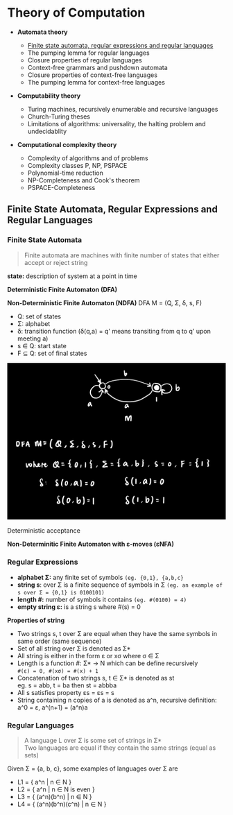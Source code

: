 # Theory of Computation
- **Automata theory**
  - [Finite state automata, regular expressions and regular languages](#finite-state-automata-regular-expressions-and-regular-languages)
  - The pumping lemma for regular languages
  - Closure properties of regular languages
  - Context-free grammars and pushdown automata
  - Closure properties of context-free languages
  - The pumping lemma for context-free languages

- **Computability theory**
  - Turing machines, recursively enumerable and recursive languages
  - Church-Turing theses
  - Limitations of algorithms: universality, the halting problem and undecidablity

- **Computational complexity theory**
  - Complexity of algorithms and of problems
  - Complexity classes P, NP, PSPACE
  - Polynomial-time reduction
  - NP-Completeness and Cook's theorem
  - PSPACE-Completeness

## Finite State Automata, Regular Expressions and Regular Languages
### Finite State Automata
> Finite automata are machines with finite number of states that either accept or reject string

**state:** description of system at a point in time

**Deterministic Finite Automaton (DFA)**

**Non-Deterministic Finite Automaton (NDFA)**
DFA M = (Q, Σ, δ, s, F)
- Q: set of states
- Σ: alphabet
- δ: transition function (δ(q,a) = q' means transiting from q to q' upon meeting a)
- s ∈ Q: start state
- F ⊆ Q: set of final states

<img src="./Media/IMG_6BCC0730A23D-1.jpeg" width="600">

Deterministic acceptance


**Non-Determinitic Finite Automaton with ε-moves (εNFA)**


### Regular Expressions
- **alphabet Σ:** any finite set of symbols ``(eg. {0,1}, {a,b,c}``
- **string s**: over Σ is a finite sequence of symbols in Σ ``(eg. an example of s over Σ = {0,1} is 0100101)``
- **length #:** number of symbols it contains ``(eg. #(0100) = 4)``
- **empty string ε:** is a string s where #(s) = 0

**Properties of string**
- Two strings s, t over Σ are equal when they have the same symbols in same order (same sequence)
- Set of all string over Σ is denoted as Σ*
- All string is either in the form ε or xσ where σ ∈ Σ
- Length is a function #: Σ* -> N which can be define recursively</br>
  ``#(ε) = 0, #(xσ) = #(x) + 1``
- Concatenation of two strings s, t ∈ Σ* is denoted as st</br>
  eg. s = abb, t = ba then st = abbba
- All s satisfies property εs = εs = s
- String containing n copies of a is denoted as a^n, recursive definition: </br>
  a^0 = ε, a^(n+1) = (a^n)a

### Regular Languages
> A language L over Σ is some set of strings in Σ* </br>
> Two languages are equal if they contain the same strings (equal as sets) 

Given Σ = {a, b, c}, some examples of languages over Σ are
- L1 = { a^n | n ∈ N }
- L2 = { a^n | n ∈ N is even }
- L3 = { (a^n)(b^n) | n ∈ N }
- L4 = { (a^n)(b^n)(c^n) | n ∈ N }
